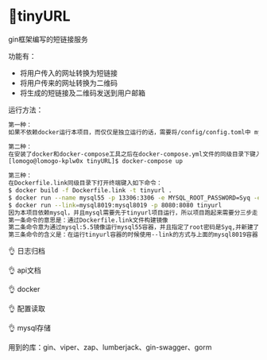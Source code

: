 # 🌻tinyURL
gin框架编写的短链接服务

功能有：

- 将用户传入的网址转换为短链接
- 将用户传来的网址转换为二维码
- 将生成的短链接及二维码发送到用户邮箱

运行方法：

```bash
第一种：
如果不依赖docker运行本项目，而仅仅是独立运行的话，需要将/config/config.toml中 mysql配置中的host项改为:127.0.0.1。并且需要提前建立数据库:db_tiny_url。

第二种：
在安装了docker和docker-compose工具之后在docker-compose.yml文件的同级目录下键入如下命令（如果在win或者mac平台下运行，需要将Dockerfile文件中对应go编译参数的部分改变为编译的二进制可以运行在win或者mac平台的编译参数）：
[lomogo@lomogo-kplw0x tinyURL]$ docker-compose up

第三种：
在Dockerfile.link同级目录下打开终端键入如下命令：
$ docker build -f Dockerfile.link -t tinyurl .
$ docker run --name mysql55 -p 13306:3306 -e MYSQL_ROOT_PASSWORD=Syq -e MYSQL_DATABASE=db_tiny_url -v /home/lomogo/docker/mysql:/var/lib/mysql -d mysql:5.5
$ docker run --link=mysql8019:mysql8019 -p 8080:8080 tinyurl
因为本项目依赖mysql，并且mysql需要先于tinyurl项目运行，所以项目跑起来需要分三步走：
第一条命令的意思是：通过Dockerfile.link文件构建镜像
第二条命令意为通过mysql:5.5镜像运行mysql55容器，并且指定了root密码是Syq,并新建了数据库db_tiny_url
第三条命令的含义是：在运行tinyurl容器的时候使用--link的方式与上面的mysql8019容器关联起来。

```


👌	日志归档

👌	api文档

👌	docker

👌	配置读取

👌	mysql存储

用到的库：gin、viper、zap、lumberjack、gin-swagger、gorm

